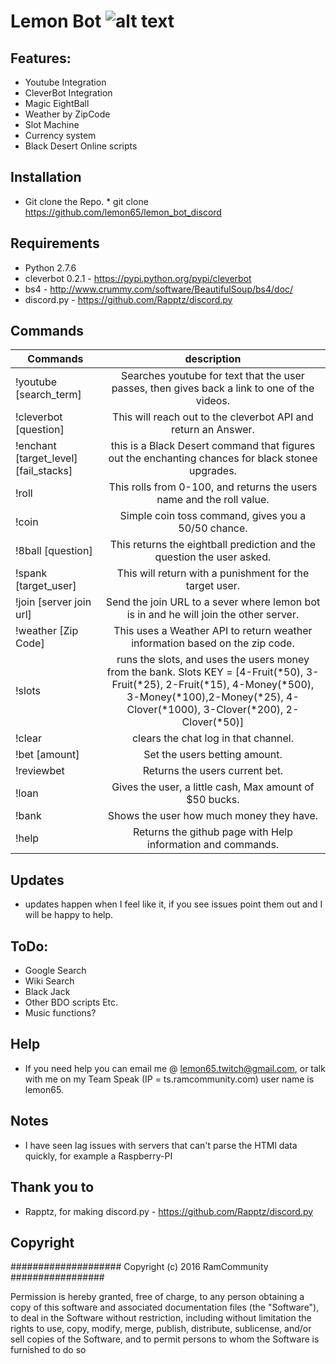 # Lemon Bot ![alt text](http://i.imgur.com/uhYjTMt.jpg "Lemon Bot Will Rule the World!")

## Features:
   * Youtube Integration
   * CleverBot Integration
   * Magic EightBall
   * Weather by ZipCode
   * Slot Machine
   * Currency system
   * Black Desert Online scripts

## Installation
   * Git clone the Repo. 
   	* git clone https://github.com/lemon65/lemon_bot_discord

## Requirements
   * Python 2.7.6
   * cleverbot 0.2.1 - https://pypi.python.org/pypi/cleverbot
   * bs4 - http://www.crummy.com/software/BeautifulSoup/bs4/doc/
   * discord.py - https://github.com/Rapptz/discord.py

## Commands
| Commands        | description |
| ------------- |:-------------:|
| !youtube [search_term]| Searches youtube for text that the user passes, then gives back a link to one of the videos. |
| !cleverbot [question] |  This will reach out to the cleverbot API and return an Answer. |
| !enchant [target_level][fail_stacks] |  this is a Black Desert command that figures out the enchanting chances for black stonee upgrades. |
| !roll |  This rolls from 0-100, and returns the users name and the roll value. |
| !coin | Simple coin toss command, gives you a 50/50 chance. |
| !8ball [question] | This returns the eightball prediction and the question the user asked. |
| !spank [target_user] | This will return with a punishment for the target user. |
| !join [server join url] | Send the join URL to a sever where lemon bot is in and he will join the other server. |
| !weather [Zip Code] | This uses a Weather API to return weather information based on the zip code. |
| !slots | runs the slots, and uses the users money from the bank. Slots KEY = [4-Fruit(*50), 3-Fruit(*25), 2-Fruit(*15), 4-Money(*500), 3-Money(*100),2-Money(*25), 4-Clover(*1000), 3-Clover(*200), 2-Clover(*50)]|
| !clear | clears the chat log in that channel. |
| !bet [amount] | Set the users betting amount. |
| !reviewbet | Returns the users current bet. |
| !loan | Gives the user, a little cash, Max amount of $50 bucks. |
| !bank | Shows the user how much money they have. |
| !help | Returns the github page with Help information and commands. |

## Updates
  * updates happen when I feel like it, if you see issues point them out and I will be happy to help.

## ToDo:
  * Google Search
  * Wiki Search
  * Black Jack
  * Other BDO scripts Etc. 
  * Music functions? 

## Help
  * If you need help you can email me @ lemon65.twitch@gmail.com, or talk with me on my Team Speak
    (IP = ts.ramcommunity.com) user name is lemon65. 

## Notes
  * I have seen lag issues with servers that can't parse the HTMl data quickly, for example a Raspberry-PI

## Thank you to 
  * Rapptz, for making discord.py - https://github.com/Rapptz/discord.py

## Copyright

#################### Copyright (c) 2016 RamCommunity #################

Permission is hereby granted, free of charge, to any person obtaining a copy of
this software and associated documentation files (the "Software"), to deal in
the Software without restriction, including without limitation the rights to
use, copy, modify, merge, publish, distribute, sublicense, and/or sell copies
of the Software, and to permit persons to whom the Software is furnished to do so
